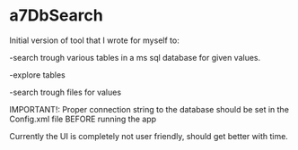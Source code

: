 # a7DbSearch
Initial version of tool that I wrote for myself to:

-search trough various tables in a ms sql database for given values.

-explore tables

-search trough files for values

IMPORTANT!: Proper connection string to the database should be set in the Config.xml file BEFORE running the app

Currently the UI is completely not user friendly, should get better with time.
